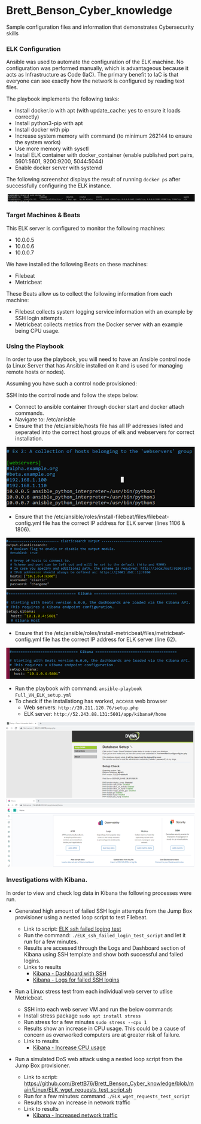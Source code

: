 # Brett_Benson_Cyber_knowledge
Sample configuration files and information that demonstrates Cybersecurity skills

### ELK Configuration

Ansible was used to automate the configuration of the ELK machine. No configuration was performed manually, which is advantageous because it acts as Infrastructure as Code (IaC).
The primary benefit to IaC is that everyone can see exactly how the network is configured by reading text files.

The playbook implements the following tasks:
- Install docker.io with apt (with update_cache: yes to ensure it loads correctly)
- Install python3-pip with apt
- Install docker with pip
- Increase system memory with command (to minimum 262144 to ensure the system works)
- Use more memory with sysctl
- Install ELK container with docker_container (enable published port pairs, 5601:5601, 9200:9200, 5044:5044)
- Enable docker server with systemd

The following screenshot displays the result of running `docker ps` after successfully configuring the ELK instance.

![alt text](https://github.com/BrettB76/Brett_Benson_Cyber_knowledge/blob/main/Images/docker_ps_output.png "Docker output")

### Target Machines & Beats
This ELK server is configured to monitor the following machines:
- 10.0.0.5
- 10.0.0.6
- 10.0.0.7

We have installed the following Beats on these machines:
- Filebeat
- Metricbeat

These Beats allow us to collect the following information from each machine:
- Filebest collects system logging service information with an example by SSH login attempts.
- Metricbeat collects metrics from the Docker server with an example being CPU usage.

### Using the Playbook
In order to use the playbook, you will need to have an Ansible control node (a Linux Server that has Ansible installed on it and is used for managing remote hosts or nodes).

Assuming you have such a control node provisioned: 

SSH into the control node and follow the steps below:
- Connect to ansible container through docker start and docker attach commands.
- Navigate to: /etc/anisble
- Ensure that the /etc/ansible/hosts file has all IP addresses listed and seperated into the correct host groups of elk and webservers for correct installation.

![alt text](https://github.com/BrettB76/Brett_Benson_Cyber_knowledge/blob/main/Images/hosts_configuration.png "Hosts configuration")
- Ensure that the /etc/ansible/roles/install-filebeat/files/filebeat-config.yml file has the correct IP address for ELK server (lines 1106 & 1806).

![alt text](https://github.com/BrettB76/Brett_Benson_Cyber_knowledge/blob/main/Images/Filebeat_config_line_1106.png "Filebeat 1106")
![alt text](https://github.com/BrettB76/Brett_Benson_Cyber_knowledge/blob/main/Images/Filebeat%20config_line_1806.png "Filebeat 1806")
- Ensure that the /etc/ansible/roles/install-metricbeat/files/metricbeat-config.yml file has the correct IP address for ELK server (line 62).

![alt text](https://github.com/BrettB76/Brett_Benson_Cyber_knowledge/blob/main/Images/Metricbeat_config.png "Metricbeat")
- Run the playbook with command: `ansible-playbook Full_VN_ELK_setup.yml`
- To check if the installationg has worked, access web browser
  - Web servers: `http://20.211.120.76/setup.php`
  - ELK server: `http://52.243.88.131:5601/app/kibana#/home`

![alt text](https://github.com/BrettB76/Brett_Benson_Cyber_knowledge/blob/main/Images/Web_servers_confirmed.png "Webservers")
![alt text](https://github.com/BrettB76/Brett_Benson_Cyber_knowledge/blob/main/Images/Kibana_confirmed.png "Kibana")

### Investigations with Kibana.
In order to view and check log data in Kibana the following processes were run. 

- Generated high amount of failed SSH login attempts from the Jump Box provisioner using a nested loop script to test Filebeat.
  - Link to script: [ELK ssh failed loging test](https://github.com/BrettB76/Brett_Benson_Cyber_knowledge/blob/main/Linux/ELK_ssh_failed_login_test_script.sh)
  - Run the command: `./ELK_ssh_failed_login_test_script` and let it run for a few minutes.
  - Results are accessed through the Logs and Dashboard section of Kibana using SSH template and show both successful and failed logins.
  - Links to results
    - [Kibana - Dashboard with SSH](https://github.com/BrettB76/Brett_Benson_Cyber_knowledge/blob/main/Images/SSH_failed_login.pdf)
    - [Kibana - Logs for failed SSH logins](https://github.com/BrettB76/Brett_Benson_Cyber_knowledge/blob/main/Images/SSH_failed_login_logs.png)

- Run a Linux stress test from each individual web server to utlise Metricbeat.
  - SSH into each web server VM and run the below commands
  - Install stress package `sudo apt install stress`
  - Run stress for a few minutes `sudo stress --cpu 1`
  - Results show an increase in CPU usage.  This could be a cause of concern as overworked computers are at greater risk of failure.
  - Link to results
    - [Kibana - Increase CPU usage](https://github.com/BrettB76/Brett_Benson_Cyber_knowledge/blob/main/Images/Stress_increase_CPU_usage.png)

- Run a simulated DoS web attack using a nested loop script from the Jump Box provisioner.
  - Link to script: https://github.com/BrettB76/Brett_Benson_Cyber_knowledge/blob/main/Linux/ELK_wget_requests_test_script.sh
  - Run for a few minutes: command `./ELK_wget_requests_test_script`
  - Results show an increase in network traffic
  - Link to results
    - [Kibana - Increased network traffic](https://github.com/BrettB76/Brett_Benson_Cyber_knowledge/blob/main/Images/wget_network_traffic.png)
